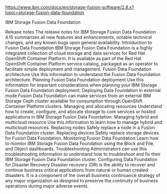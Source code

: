 https://www.ibm.com/docs/en/storage-fusion-software/2.8.x?topic=storage-fusion-data-foundation



IBM Storage Fusion
Data Foundation


Release notes
The release notes for IBM Storage Fusion Data Foundation 4.15 summarizes all new features and enhancements, notable technical changes, and any known bugs upon general availability. 
Introduction to Fusion Data Foundation
IBM Storage Fusion Data Foundation is a highly integrated collection of cloud storage and data services for Red Hat OpenShift Container Platform. It is available as part of the Red Hat OpenShift Container Platform service catalog, packaged as an operator to facilitate simple deployment and management.
Fusion Data Foundation architecture
Use this information to understand the Fusion Data Foundation architecture.
Planning Fusion Data Foundation deployment
Use this information for important considerations when planning your IBM Storage Fusion Data Foundation deployment.
Deploying Data Foundation in external mode
Fusion Data Foundation can make services from an external IBM Storage Ceph cluster available for consumption through OpenShift Container Platform clusters.
Managing and allocating resources
Understand how to create, configure, and allocate storage to core services or hosted applications in IBM Storage Fusion Data Foundation.
Managing hybrid and multicloud resource
Use this information to learn how to manage hybrid and multicloud resources.
Replacing nodes
Safely replace a node in a Fusion Data Foundation cluster.
Replacing devices
Safely replace storage devices for Fusion Data Foundation.
Monitoring Fusion Data Foundation
Learn how to monitor IBM Storage Fusion Data Foundation using the Block and File, and Object dashboards.
Troubleshooting
Administrators can use this troubleshooting information to understand how to troubleshoot and fix their IBM Storage Fusion Data Foundation cluster.
Configuring Data Foundation for Disaster Recovery
Disaster recovery (DR) is the ability to recover and continue business critical applications from natural or human created disasters. It is a component of the overall business continuance strategy of any major organization as designed to preserve the continuity of business operations during major adverse events. 






